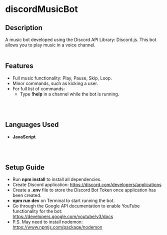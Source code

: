 <h1>discordMusicBot</h1>

<h2>Description</h2>
A music bot developed using the Discord API Library: Discord.js. This bot allows you to play music in a voice channel.
<br>
<br>
<h2>Features</h2>

- Full music functionality: Play, Pause, Skip, Loop.
- Minor commands, such as kicking a user.
- For full list of commands:
    - Type <b>!help</b> in a channel while the bot is running.
<br>
<br>
<h2>Languages Used</h2>

- <b>JavaScript</b>
<br>
<br>
<h2>Setup Guide</h2>

- Run <b>npm install</b> to install all dependencies.
- Create Discord application: https://discord.com/developers/applications
- Create a <b>.env</b> file to store the Discord Bot Token once application has been created.
- <b>npm run dev</b> on Terminal to start running the bot.
- Go through the Google API documentation to enable YouTube functionality for the bot: https://developers.google.com/youtube/v3/docs
- P.S. May need to install nodemon: https://www.npmjs.com/package/nodemon

